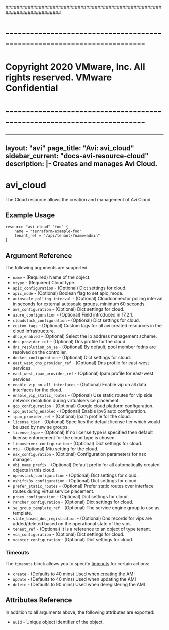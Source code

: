 ############################################################################
# ------------------------------------------------------------------------
# Copyright 2020 VMware, Inc.  All rights reserved. VMware Confidential
# ------------------------------------------------------------------------
###

---
layout: "avi"
page_title: "Avi: avi_cloud"
sidebar_current: "docs-avi-resource-cloud"
description: |-
  Creates and manages Avi Cloud.
---

# avi_cloud

The Cloud resource allows the creation and management of Avi Cloud

## Example Usage

```hcl
resource "avi_cloud" "foo" {
    name = "terraform-example-foo"
    tenant_ref = "/api/tenant/?name=admin"
}
```

## Argument Reference

The following arguments are supported:

* `name` - (Required) Name of the object.
* `vtype` - (Required) Cloud type.
* `apic_configuration` - (Optional) Dict settings for cloud.
* `apic_mode` - (Optional) Boolean flag to set apic_mode.
* `autoscale_polling_interval` - (Optional) Cloudconnector polling interval in seconds for external autoscale groups, minimum 60 seconds.
* `aws_configuration` - (Optional) Dict settings for cloud.
* `azure_configuration` - (Optional) Field introduced in 17.2.1.
* `cloudstack_configuration` - (Optional) Dict settings for cloud.
* `custom_tags` - (Optional) Custom tags for all avi created resources in the cloud infrastructure.
* `dhcp_enabled` - (Optional) Select the ip address management scheme.
* `dns_provider_ref` - (Optional) Dns profile for the cloud.
* `dns_resolution_on_se` - (Optional) By default, pool member fqdns are resolved on the controller.
* `docker_configuration` - (Optional) Dict settings for cloud.
* `east_west_dns_provider_ref` - (Optional) Dns profile for east-west services.
* `east_west_ipam_provider_ref` - (Optional) Ipam profile for east-west services.
* `enable_vip_on_all_interfaces` - (Optional) Enable vip on all data interfaces for the cloud.
* `enable_vip_static_routes` - (Optional) Use static routes for vip side network resolution during virtualservice placement.
* `gcp_configuration` - (Optional) Google cloud platform configuration.
* `ip6_autocfg_enabled` - (Optional) Enable ipv6 auto configuration.
* `ipam_provider_ref` - (Optional) Ipam profile for the cloud.
* `license_tier` - (Optional) Specifies the default license tier which would be used by new se groups.
* `license_type` - (Optional) If no license type is specified then default license enforcement for the cloud type is chosen.
* `linuxserver_configuration` - (Optional) Dict settings for cloud.
* `mtu` - (Optional) Mtu setting for the cloud.
* `nsx_configuration` - (Optional) Configuration parameters for nsx manager.
* `obj_name_prefix` - (Optional) Default prefix for all automatically created objects in this cloud.
* `openstack_configuration` - (Optional) Dict settings for cloud.
* `oshiftk8s_configuration` - (Optional) Dict settings for cloud.
* `prefer_static_routes` - (Optional) Prefer static routes over interface routes during virtualservice placement.
* `proxy_configuration` - (Optional) Dict settings for cloud.
* `rancher_configuration` - (Optional) Dict settings for cloud.
* `se_group_template_ref` - (Optional) The service engine group to use as template.
* `state_based_dns_registration` - (Optional) Dns records for vips are added/deleted based on the operational state of the vips.
* `tenant_ref` - (Optional) It is a reference to an object of type tenant.
* `vca_configuration` - (Optional) Dict settings for cloud.
* `vcenter_configuration` - (Optional) Dict settings for cloud.


### Timeouts

The `timeouts` block allows you to specify [timeouts](https://www.terraform.io/docs/configuration/resources.html#timeouts) for certain actions:

* `create` - (Defaults to 40 mins) Used when creating the AMI
* `update` - (Defaults to 40 mins) Used when updating the AMI
* `delete` - (Defaults to 90 mins) Used when deregistering the AMI

## Attributes Reference

In addition to all arguments above, the following attributes are exported:

* `uuid` -  Unique object identifier of the object.

